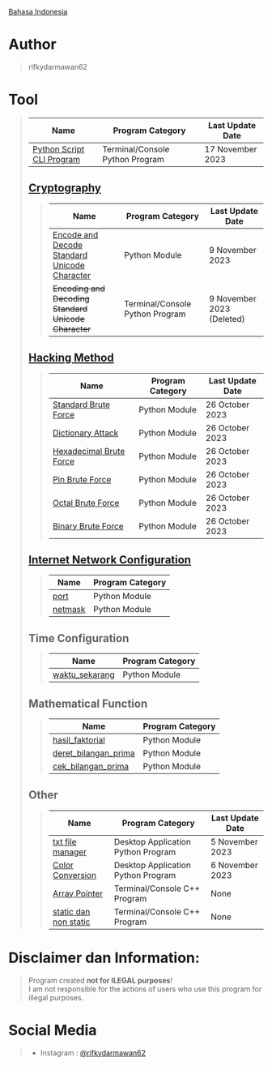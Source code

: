 [Bahasa Indonesia](https://github.com/rifkydarmawan62/program_publik/tree/Publik/Indonesian)

# Author
> rifkydarmawan62

# Tool
> | Name | Program Category | Last Update Date |
> | --- | --- | --- |
> | [Python Script CLI Program](https://github.com/rifkydarmawan62/program_publik/blob/Publik/Modul/__main__.py) | Terminal/Console Python Program | 17 November 2023 |
> ## [Cryptography](https://github.com/rifkydarmawan62/program_publik/tree/Publik/Modul/kriptografi)
>> | Name | Program Category | Last Update Date |
>> | --- | --- | --- |
>> | [Encode and Decode Standard Unicode Character](https://github.com/rifkydarmawan62/program_publik/blob/Publik/Modul/kriptografi/unicode_standar.py) | Python Module | 9 November 2023 |
>> | ~~Encoding and Decoding Standard Unicode Character~~ | Terminal/Console Python Program | 9 November 2023 (Deleted) |
> ## [Hacking Method](https://github.com/rifkydarmawan62/program_publik/tree/Publik/Modul/metode_peretasan)
>> | Name | Program Category | Last Update Date |
>> | --- | --- | --- |
>> | [Standard Brute Force](https://github.com/rifkydarmawan62/program_publik/blob/Publik/Modul/metode_peretasan/__init__.py) | Python Module | 26 October 2023 |
>> | [Dictionary Attack](https://github.com/rifkydarmawan62/program_publik/blob/Publik/Modul/metode_peretasan/__init__.py) | Python Module | 26 October 2023 |
>> | [Hexadecimal Brute Force](https://github.com/rifkydarmawan62/program_publik/blob/Publik/Modul/metode_peretasan/__init__.py) | Python Module | 26 October 2023 |
>> | [Pin Brute Force](https://github.com/rifkydarmawan62/program_publik/blob/Publik/Modul/metode_peretasan/__init__.py) | Python Module | 26 October 2023 |
>> | [Octal Brute Force](https://github.com/rifkydarmawan62/program_publik/blob/Publik/Modul/metode_peretasan/__init__.py) | Python Module | 26 October 2023 |
>> | [Binary Brute Force](https://github.com/rifkydarmawan62/program_publik/blob/Publik/Modul/metode_peretasan/__init__.py) | Python Module | 26 October 2023 |
> ## [Internet Network Configuration](https://github.com/rifkydarmawan62/program_publik/tree/Publik/Modul/jaringan_internet)
>> | Name | Program Category |
>> | --- | --- |
>> | [port](https://github.com/rifkydarmawan62/program_publik/tree/Publik/Modul/jaringan_internet/port) | Python Module |
>> | [netmask](https://github.com/rifkydarmawan62/program_publik/tree/Publik/Modul/jaringan_internet/netmask) | Python Module |
> ## Time Configuration
>> | Name | Program Category |
>> | --- | --- |
>> | [waktu_sekarang](https://github.com/rifkydarmawan62/program_publik/blob/Publik/Modul/waktu_sekarang/__init__.py) | Python Module |
> ## Mathematical Function
>> | Name | Program Category |
>> | --- | --- |
>> | [hasil_faktorial](https://github.com/rifkydarmawan62/program_publik/blob/Publik/Modul/matematika/__init__.py) | Python Module |
>> | [deret_bilangan_prima](https://github.com/rifkydarmawan62/program_publik/blob/Publik/Modul/matematika/__init__.py) | Python Module |
>> | [cek_bilangan_prima](https://github.com/rifkydarmawan62/program_publik/blob/Publik/Modul/matematika/__init__.py) | Python Module |
> ## Other
>> | Name | Program Category | Last Update Date |
>> | --- | --- | --- |
>> | [txt file manager](https://github.com/rifkydarmawan62/program_publik/tree/Publik/Manager%20File%20txt) | Desktop Application Python Program | 5 November 2023 |
>> | [Color Conversion](https://github.com/rifkydarmawan62/program_publik/tree/Publik/Konversi%20Warna) | Desktop Application Python Program | 6 November 2023 |
>> | [Array Pointer](https://github.com/rifkydarmawan62/program_publik/blob/Publik/C%2B%2B/Dasar-Dasar/Pointer%20Array.cpp) | Terminal/Console C++ Program | None |
>> | [static dan non static](https://github.com/rifkydarmawan62/program_publik/blob/Publik/C%2B%2B/Dasar-Dasar/static%20dan%20non%20static.cpp) | Terminal/Console C++ Program | None |
# Disclaimer dan Information:
> Program created **not for ILEGAL purposes**!  
> I am not responsible for the actions of users who use this program for illegal purposes.
# Social Media
> - Instagram : [@rifkydarmawan62](https://www.instagram.com/rifkydarmawan62/)
